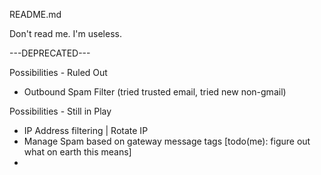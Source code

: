 README.md

Don't read me. I'm useless.

---DEPRECATED---

Possibilities - Ruled Out
* Outbound Spam Filter (tried trusted email, tried new non-gmail)

Possibilities - Still in Play 
* IP Address filtering | Rotate IP
* Manage Spam based on gateway message tags [todo(me): figure out what on earth this means]
* 